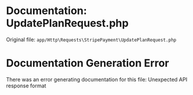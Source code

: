 # Documentation: UpdatePlanRequest.php

Original file: `app/Http\Requests\StripePayment\UpdatePlanRequest.php`

# Documentation Generation Error

There was an error generating documentation for this file: Unexpected API response format